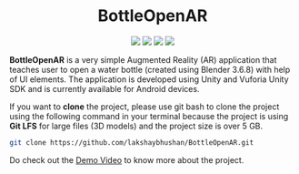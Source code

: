 <h1 align="center"> BottleOpenAR </h1>

<p align="center">

<img src ="https://img.shields.io/badge/c%23-4D94FF.svg?style=for-the-badge&logo=c-sharp&logoColor=white">
<img src ="https://img.shields.io/badge/unity-%23000000.svg?style=for-the-badge&logo=unity&logoColor=white">
<img src ="https://img.shields.io/badge/Android-3DDC84.svg?style=for-the-badge&logo=Android&logoColor=white">
<img src ="https://img.shields.io/badge/Blender-E87D0D.svg?style=for-the-badge&logo=Blender&logoColor=white">

</p>

**BottleOpenAR** is a very simple Augmented Reality (AR) application that teaches user to open a water bottle (created using Blender 3.6.8) with help of UI elements. The application is developed using Unity and Vuforia Unity SDK and is currently available for Android devices.


If you want to **clone** the project, please use git bash to clone the project using the following command in your terminal because the project is using **Git LFS** for large files (3D models) and the project size is over 5 GB.


```bash
git clone https://github.com/lakshaybhushan/BottleOpenAR.git
```

Do check out the [Demo Video](https://youtu.be/o3mBrGpkFQ8) to know more about the project.
